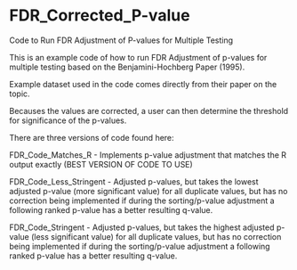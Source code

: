 # FDR_Corrected_P-value

Code to Run FDR Adjustment of P-values for Multiple Testing

This is an example code of how to run FDR Adjustment of p-values for multiple testing based
on the Benjamini-Hochberg Paper (1995).

Example dataset used in the code comes directly from their paper on the topic. 

Becauses the values are corrected, a user can then determine the threshold
for significance of the p-values. 

There are three versions of code found here:

FDR_Code_Matches_R - Implements p-value adjustment that matches the R output exactly (BEST VERSION OF CODE TO USE)

FDR_Code_Less_Stringent - Adjusted p-values, but takes the lowest adjusted p-value (more significant value) for all duplicate values, but has no correction being implemented if during the sorting/p-value adjustment a following ranked p-value has a better resulting q-value.

FDR_Code_Stringent - Adjusted p-values, but takes the highest adjusted p-value (less significant value) for all duplicate values, but has no correction being implemented if during the sorting/p-value adjustment a following ranked p-value has a better resulting q-value.

